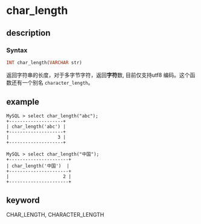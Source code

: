 # char_length

## description

### Syntax

```Haskell
INT char_length(VARCHAR str)
```

返回字符串的长度，对于多字节字符，返回**字符**数, 目前仅支持utf8 编码。这个函数还有一个别名 `character_length`。

## example

```Plain Text
MySQL > select char_length("abc");
+--------------------+
| char_length('abc') |
+--------------------+
|                  3 |
+--------------------+

MySQL > select char_length("中国");
+----------------------+
| char_length('中国')  |
+----------------------+
|                    2 |
+----------------------+
```

## keyword

CHAR_LENGTH, CHARACTER_LENGTH

